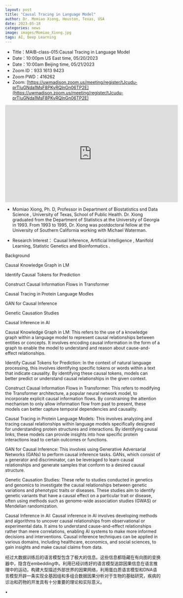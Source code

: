```yaml
---
layout: post
title: "Causal Tracing in Language Model"
author: Dr. Momiao Xiong, Houston, Texas, USA
date: 2023-05-18
categories: news
image: images/Momiao_Xiong.jpg
tags: AI, Deep Learning
---
```


- Title：MAIB-class-015:Causal Tracing in Language Model
- Date：10:00pm US East time, 05/20/2023
- Date：10:00am Beijing time, 05/21/2023
- Zoom  ID：933 1613 9423
- Zoom PWD：416262
- Zoom: [https://uwmadison.zoom.us/meeting/register/tJcudu-prTIuGNda1MsF8PKyRQlnGn06TP2E](https://uwmadison.zoom.us/meeting/register/tJcudu-prTIuGNda1MsF8PKyRQlnGn06TP2E)

<p align="center">
<iframe width="560" height="315" src="https://www.youtube.com/embed/hKpz3rairr0" title="YouTube video player" frameborder="0" allow="accelerometer; autoplay; clipboard-write; encrypted-media; gyroscope; picture-in-picture" allowfullscreen></iframe>
</p>

* Momiao Xiong, Ph. D, Professor in Department of Biostatistics snd Data Science , University of Texas, School of Public Health. Dr. Xiong graduated from the Department of Statistics at the University of Georgia in 1993. From 1993 to 1995, Dr. Xiong was postdoctoral fellow at the University of Southern California working with Michael Waterman.

* Research Interest： Causal Inference, Artificial Intelligence , Manifold Learning, Statistic Genetics and Bioinformatics .

Background

Causal Knowledge Graph in LM

Identify Causal Tokens for Prediction

Construct  Causal Information Flows in Transformer

Causal Tracing in Protein Language Modles

GAN for Causal Inference

Genetic Causation Studies

Causal Inference in AI

Causal Knowledge Graph in LM: This refers to the use of a knowledge graph within a language model to represent causal relationships between entities or concepts. It involves encoding causal information in the form of a graph to enable the model to understand and reason about cause-and-effect relationships.

Identify Causal Tokens for Prediction: In the context of natural language processing, this involves identifying specific tokens or words within a text that indicate causality. By identifying these causal tokens, models can better predict or understand causal relationships in the given context.

Construct Causal Information Flows in Transformer: This refers to modifying the Transformer architecture, a popular neural network model, to incorporate explicit causal information flows. By constraining the attention mechanism to only allow information flow from past to present, these models can better capture temporal dependencies and causality.

Causal Tracing in Protein Language Models: This involves analyzing and tracing causal relationships within language models specifically designed for understanding protein structures and interactions. By identifying causal links, these models can provide insights into how specific protein interactions lead to certain outcomes or functions.

GAN for Causal Inference: This involves using Generative Adversarial Networks (GANs) to perform causal inference tasks. GANs, which consist of a generator and discriminator, can be leveraged to learn causal relationships and generate samples that conform to a desired causal structure.

Genetic Causation Studies: These refer to studies conducted in genetics and genomics to investigate the causal relationships between genetic variations and phenotypic traits or diseases. These studies aim to identify genetic variants that have a causal effect on a particular trait or disease, often using methods such as genome-wide association studies (GWAS) or Mendelian randomization.

Causal Inference in AI: Causal inference in AI involves developing methods and algorithms to uncover causal relationships from observational or experimental data. It aims to understand cause-and-effect relationships rather than mere correlations, enabling AI systems to make more informed decisions and interventions. Causal inference techniques can be applied in various domains, including healthcare, economics, and social sciences, to gain insights and make causal claims from data.

经过大数据训练后的语言模型包含了极大的信息。这些信息都隐藏在有向图的变换器中，隐含在embedding中。利用已经训练好的语言模型追踪因果信息在语言推理中的运动，构建大型描述外部世界的因果网络，利用蛋白质语言模型和DNA语言模型开辟一条实现全基因组和多组合数据因果分析对于生物的基础研究，疾病的诊冶和药物的开发具有十分重要的理论和实际意义。



      


• 

